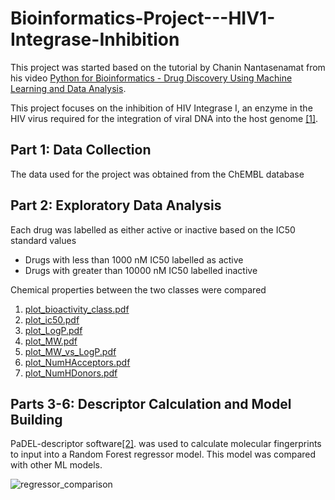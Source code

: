 # Bioinformatics-Project---HIV1-Integrase-Inhibition

This project was started based on the tutorial by Chanin Nantasenamat from his video <a href="https://www.youtube.com/watch?v=jBlTQjcKuaY">Python for Bioinformatics - Drug Discovery Using Machine Learning and Data Analysis</a>.

This project focuses on the inhibition of HIV Integrase I, an enzyme in the HIV virus required for the integration of viral DNA into the host genome <a href="https://pubmed.ncbi.nlm.nih.gov/15134551/">[1]</a>. 

## Part 1: Data Collection
The data used for the project was obtained from the ChEMBL database 

## Part 2: Exploratory Data Analysis
Each drug was labelled as either active or inactive based on the IC50 standard values 
- Drugs with less than 1000 nM IC50 labelled as active
- Drugs with greater than 10000 nM IC50 labelled inactive

Chemical properties between the two classes were compared

1. [plot_bioactivity_class.pdf](https://github.com/jeff-tan-2020/Bioinformatics-Project---HIV1-Integrase-Inhibition/files/6988939/plot_bioactivity_class.pdf)
2. [plot_ic50.pdf](https://github.com/jeff-tan-2020/Bioinformatics-Project---HIV1-Integrase-Inhibition/files/6988941/plot_ic50.pdf)
3. [plot_LogP.pdf](https://github.com/jeff-tan-2020/Bioinformatics-Project---HIV1-Integrase-Inhibition/files/6988942/plot_LogP.pdf)
4. [plot_MW.pdf](https://github.com/jeff-tan-2020/Bioinformatics-Project---HIV1-Integrase-Inhibition/files/6988943/plot_MW.pdf)
5. [plot_MW_vs_LogP.pdf](https://github.com/jeff-tan-2020/Bioinformatics-Project---HIV1-Integrase-Inhibition/files/6988944/plot_MW_vs_LogP.pdf)
6. [plot_NumHAcceptors.pdf](https://github.com/jeff-tan-2020/Bioinformatics-Project---HIV1-Integrase-Inhibition/files/6988945/plot_NumHAcceptors.pdf)
7. [plot_NumHDonors.pdf](https://github.com/jeff-tan-2020/Bioinformatics-Project---HIV1-Integrase-Inhibition/files/6988946/plot_NumHDonors.pdf)

## Parts 3-6: Descriptor Calculation and Model Building

PaDEL-descriptor software<a href="https://pubmed.ncbi.nlm.nih.gov/21425294/">[2]</a>. was used to calculate molecular fingerprints to input into a Random Forest regressor model. This model was compared with other ML models. 

![regressor_comparison](https://user-images.githubusercontent.com/75536936/129493971-6dfc209b-f964-4149-a7e9-74a66216d9b5.jpg)


